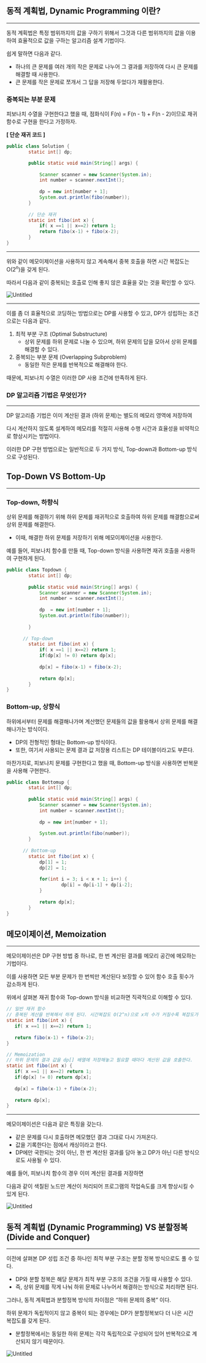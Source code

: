 ## 동적 계획법, Dynamic Programming 이란?

---

동적 계획법은 특정 범위까지의 값을 구하기 위해서 그것과 다른 범위까지의 값을 이용하여 효율적으로 값을 구하는 알고리즘 설계 기법이다.

쉽게 말하면 다음과 같다.

- 하나의 큰 문제를 여러 개의 작은 문제로 나누어 그 결과를 저장하여 다시 큰 문제를 해결할 때 사용한다.
- 큰 문제를 작은 문제로 쪼개서 그 답을 저장해 두었다가 재활용한다.

### 중복되는 부분 문제

피보나치 수열을 구현한다고 했을 때, 점화식이 F(n) = F(n - 1) + F(n - 2)이므로 재귀 함수로 구현을 한다고 가정하자.

**[ 단순 재귀 코드 ]**

```java
public class Solution {
		static int[] dp;

		public static void main(String[] args) {
		
			Scanner scanner = new Scanner(System.in);
			int number = scanner.nextInt();
			
			dp = new int[number + 1];
			System.out.println(fibo(number));
		}
		
		// 단순 재귀
		static int fibo(int x) {
			if( x ==1 || x==2) return 1;
			return fibo(x-1) + fibo(x-2);
		}
}
```

---

위와 같이 메모이제이션을 사용하지 않고 계속해서 중복 호출을 하면 시간 복잡도는 O($2^n$)을 갖게 된다.

따라서 다음과 같이 중복되는 호출로 인해 좋지 않은 효율을 갖는 것을 확인할 수 있다.

![Untitled](https://prod-files-secure.s3.us-west-2.amazonaws.com/c33fee58-8f40-4523-b222-c56099de30a9/4be87b18-fde5-4cd5-9c82-b17595c1d06c/Untitled.png)

---

이를 좀 더 효율적으로 코딩하는 방법으로는 DP를 사용할 수 있고, DP가 성립하는 조건으로는 다음과 같다.

1. 최적 부분 구조 (Optimal Substructure)
    - 상위 문제를 하위 문제로 나눌 수 있으며, 하위 문제의 답을 모아서 상위 문제를 해결할 수 있다.
2. 중복되는 부분 문제 (Overlapping Subproblem)
    - 동일한 작은 문제를 반복적으로 해결해야 한다.

때문에, 피보나치 수열은 이러한 DP 사용 조건에 만족하게 된다.

### DP 알고리즘 기법은 무엇인가?

---

DP 알고리즘 기법은 이미 계산된 결과 (하위 문제)는 별도의 메모리 영역에 저장하여

다시 계산하지 않도록 설계하여 메모리를 적절히 사용해 수행 시간과 효율성을 비약적으로 향상시키는 방법이다.

이러한 DP 구현 방법으로는 일반적으로 두 가지 방식, Top-down과 Bottom-up 방식으로 구성된다.

## Top-Down VS Bottom-Up

---

### Top-down, 하향식

상위 문제를 해결하기 위해 하위 문제를 재귀적으로 호출하여 하위 문제를 해결함으로써 상위 문제를 해결한다.

- 이때, 해결한 하위 문제를 저장하기 위해 메모이제이션을 사용한다.

예를 들어, 피보나치 함수를 만들 때, Top-down 방식을 사용하면 재귀 호출을 사용하여 구현하게 된다.

```java
public class Topdown {
		static int[] dp;
		
		public static void main(String[] args) {
			Scanner scanner = new Scanner(System.in);
			int number = scanner.nextInt();
			
			dp  = new int[number + 1];
			System.out.println(fibo(number));
			
		}
		
	  // Top-down
		static int fibo(int x) {
			if( x ==1 || x==2) return 1;
			if(dp[x] != 0) return dp[x];
			
			dp[x] = fibo(x-1) + fibo(x-2);
			
			return dp[x];
		}
}
```

### Bottom-up, 상향식

하위에서부터 문제를 해결해나가며 계산했던 문제들의 값을 활용해서 상위 문제를 해결해나가는 방식이다.

- DP의 전형적인 형태는 Bottom-up 방식이다.
- 또한, 여기서 사용되는 문제 결과 값 저장용 리스트는 DP 테이블이라고도 부른다.

마찬가지로, 피보나치 문제를 구현한다고 했을 때, Bottom-up 방식을 사용하면 반복문을 사용해 구현한다.

```java
public class Bottomup {
		static int[] dp;
		
		public static void main(String[] args) {
			Scanner scanner = new Scanner(System.in);
			int number = scanner.nextInt();
			
			dp = new int[number + 1];
			
			System.out.println(fibo(number));
		}
		
	  // Bottom-up
		static int fibo(int x) {
			dp[1] = 1;
			dp[2] = 1;
			
			for(int i = 3; i < x + 1; i++) {
					dp[i] = dp[i-1] + dp[i-2];
			}
			
			return dp[x];
		}
}
```

## 메모이제이션, Memoization

---

메모이제이션은 DP 구현 방법 중 하나로, 한 번 계산된 결과를 메모리 공간에 메모하는 기법이다.

이를 사용하면 모든 부분 문제가 한 번씩만 계산된다 보장할 수 있어 함수 호출 횟수가 감소하게 된다.

위에서 살펴본 재귀 함수와 Top-down 방식을 비교하면 직곽적으로 이해할 수 있다.

```java
// 일반 재귀 함수
// 중복된 계산을 반복해서 하게 된다. 시간복잡도 O(2^n)으로 x의 수가 커질수록 복잡도가 엄청나게 커진다.
static int fibo(int x) {
   if( x ==1 || x==2) return 1;
   
   return fibo(x-1) + fibo(x-2);
}

// Memoization 
// 하위 문제의 결과 값을 dp[] 배열에 저장해놓고 필요할 때마다 계산된 값을 호출한다.
static int fibo(int x) {
   if( x ==1 || x==2) return 1;
   if(dp[x] != 0) return dp[x];
   
   dp[x] = fibo(x-1) + fibo(x-2);
   
   return dp[x];
}
```

---

메모이제이션은 다음과 같은 특징을 갖는다.

- 같은 문제를 다시 호출하면 메모했던 결과 그대로 다시 가져온다.
- 값을 기록한다는 점에서 캐싱이라고 한다.
- DP에만 국한되는 것이 아닌, 한 번 계산된 결과를 담아 놓고 DP가 아닌 다른 방식으로도 사용될 수 있다.

예를 들어, 피보나치 함수의 경우 이미 계산된 결과를 저장하면

다음과 같이 색칠된 노드만 계산이 처리되어 프로그램의 작업속도를 크게 향상시킬 수 있게 된다.

![Untitled](https://prod-files-secure.s3.us-west-2.amazonaws.com/c33fee58-8f40-4523-b222-c56099de30a9/4be87b18-fde5-4cd5-9c82-b17595c1d06c/Untitled.png)

## 동적 계획법 (Dynamic Programming) VS 분할정복 (Divide and Conquer)

---

이전에 살펴본 DP 성립 조건 중 하나인 최적 부분 구조는 분할 정복 방식으로도 풀 수 있다.

- DP와 분할 정복은 해당 문제가 최적 부분 구조의 조건을 가질 때 사용할 수 있다.
- 즉, 상위 문제를 작게 나눠 하위 문제로 나누어서 해결하는 방식으로 처리하면 된다.

그러나, 동적 계획법과 분할정복 방식의 차이점은 “하위 문제의 중복” 이다.

하위 문제가 독립적이지 않고 중복이 되는 경우에는 DP가 분할정복보다 더 나은 시간 복잡도를 갖게 된다.

- 분할정복에서는 동일한 하위 문제는 각각 독립적으로 구성되어 있어 반복적으로 계산되지 않기 때문이다.

![Untitled](https://prod-files-secure.s3.us-west-2.amazonaws.com/c33fee58-8f40-4523-b222-c56099de30a9/7f4099ac-211d-47c0-a3a4-946c74d92b6d/Untitled.png)